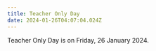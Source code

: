 ```yaml
---
title: Teacher Only Day
date: 2024-01-26T04:07:04.024Z
---
```

Teacher Only Day is on Friday, 26 January 2024.